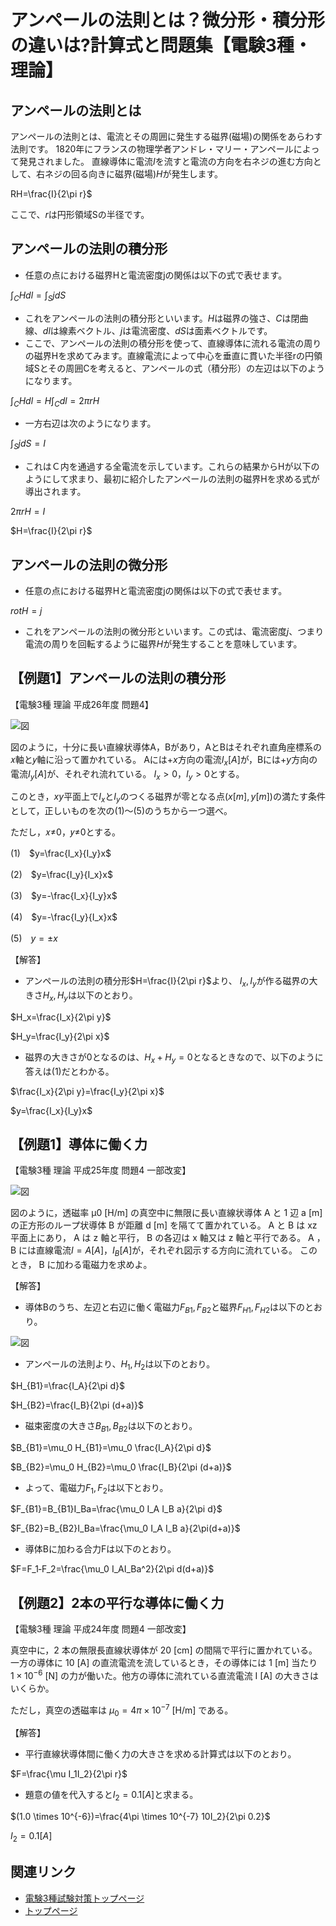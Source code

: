 # アンペールの法則とは？微分形・積分形の違いは?計算式と問題集【電験3種・理論】

## アンペールの法則とは

アンペールの法則とは、電流とその周囲に発生する磁界(磁場)の関係をあらわす法則です。
1820年にフランスの物理学者アンドレ・マリー・アンペールによって発見されました。
直線導体に電流$I$を流すと電流の方向を右ネジの進む方向として、右ネジの回る向きに磁界(磁場)$H$が発生します。

RH=\frac{I}{2\pi r}$

ここで、$r$は円形領域Sの半径です。

## アンペールの法則の積分形


- 任意の点における磁界Hと電流密度jの関係は以下の式で表せます。

$\int_CHdl=\int_SjdS$

- これをアンペールの法則の積分形といいます。$H$は磁界の強さ、$C$は閉曲線、$dl$は線素ベクトル、$j$は電流密度、$dS$は面素ベクトルです。
- ここで、アンペールの法則の積分形を使って、直線導体に流れる電流の周りの磁界Hを求めてみます。直線電流によって中心を垂直に貫いた半径rの円領域Sとその周囲Cを考えると、アンペールの式（積分形）の左辺は以下のようになります。

$\int_CHdl=H\int_Cdl=2\pi rH$

- 一方右辺は次のようになります。

$\int_SjdS=I$

- これはＣ内を通過する全電流を示しています。これらの結果からHが以下のようにして求まり、最初に紹介したアンペールの法則の磁界Hを求める式が導出されます。

$2\pi rH=I$

$H=\frac{I}{2\pi r}$

## アンペールの法則の微分形

- 任意の点における磁界Hと電流密度jの関係は以下の式で表せます。

$rotH=j$

- これをアンペールの法則の微分形といいます。この式は、電流密度$j$、つまり電流の周りを回転するように磁界$H$が発生することを意味しています。

## 【例題1】アンペールの法則の積分形

【電験3種 理論 平成26年度 問題4】

![図](./assets/2-8-amperes-circuital-law3.jpg) 

図のように，十分に長い直線状導体A，Bがあり，AとBはそれぞれ直角座標系の𝑥軸と𝑦軸に沿って置かれている。
Aには$+x$方向の電流$I_x[A]$が，Bには$+y$方向の電流$I_y[A]$が、それぞれ流れている。
$I_x>0，I_y>0$とする。

このとき，$xy$平面上で$I_x$と$I_y$のつくる磁界が零となる点($x[m], y[m]$)の満たす条件として，正しいものを次の(1)～(5)のうちから一つ選べ。

ただし，𝑥≠0，𝑦≠0とする。


(1)　$y=\frac{I_x}{I_y}x$

(2)　$y=\frac{I_y}{I_x}x$

(3)　$y=-\frac{I_x}{I_y}x$

(4)　$y=-\frac{I_y}{I_x}x$

(5)　$y=\pm x$

【解答】

- アンペールの法則の積分形$H=\frac{I}{2\pi r}$より、
$I_x, I_y$が作る磁界の大きさ$H_x, H_y$は以下のとおり。

$H_x=\frac{I_x}{2\pi y}$

$H_y=\frac{I_y}{2\pi x}$

- 磁界の大きさが0となるのは、$H_x+H_y=0$となるときなので、以下のように答えは(1)だとわかる。

$\frac{I_x}{2\pi y}=\frac{I_y}{2\pi x}$

$y=\frac{I_x}{I_y}x$

## 【例題1】導体に働く力

【電験3種 理論 平成25年度 問題4 一部改変】

![図](./assets/2-8-amperes-circuital-law4.jpg) 

図のように，透磁率 μ0 [H/m] の真空中に無限に長い直線状導体 A と 1 辺 a [m] の正方形のループ状導体 B が距離 d [m] を隔てて置かれている。 
A と B は xz 平面上にあり， A は z 軸と平行， B の各辺は x 軸又は z 軸と平行である。
 A ， B には直線電流$I=A[A] ，I_B[A]$が，それぞれ図示する方向に流れている。
このとき， B に加わる電磁力を求めよ。

【解答】

- 導体Bのうち、左辺と右辺に働く電磁力$F_{B1}, F_{B2}$と磁界$F_{H1}, F_{H2}$は以下のとおり。

![図](./assets/2-8-amperes-circuital-law5.jpg) 


- アンペールの法則より、$H_1, H_2$は以下のとおり。

$H_{B1}=\frac{I_A}{2\pi d}$

$H_{B2}=\frac{I_B}{2\pi (d+a)}$

- 磁束密度の大きさ$B_{B1}, B_{B2}$は以下のとおり。

$B_{B1}=\mu_0 H_{B1}=\mu_0 \frac{I_A}{2\pi d}$

$B_{B2}=\mu_0 H_{B2}=\mu_0 \frac{I_B}{2\pi (d+a)}$

- よって、電磁力$F_1, F_2$は以下とおり。


$F_{B1}=B_{B1}I_Ba=\frac{\mu_0 I_A I_B a}{2\pi d}$


$F_{B2}=B_{B2}I_Ba=\frac{\mu_0 I_A I_B a}{2\pi(d+a)}$

- 導体Bに加わる合力Fは以下のとおり。

$F=F_1‐F_2=\frac{\mu_0 I_AI_Ba^2}{2\pi d(d+a)}$


## 【例題2】2本の平行な導体に働く力

【電験3種 理論 平成24年度 問題4 一部改変】

真空中に，2 本の無限長直線状導体が 20 [cm] の間隔で平行に置かれている。
一方の導体に 10 [A] の直流電流を流しているとき，その導体には 1 [m] 
当たり $1\times 10^{−6}$ [N] の力が働いた。他方の導体に流れている直流電流 I [A] の大きさはいくらか。

ただし，真空の透磁率は $\mu_0=4 \pi \times 10^{−7}$ [H/m] である。

【解答】

- 平行直線状導体間に働く力の大きさを求める計算式は以下のとおり。

$F=\frac{\mu I_1I_2}{2\pi r}$

- 題意の値を代入すると$I_2=0.1[A]$と求まる。

$(1.0 \times 10^{-6})=\frac{4\pi \times 10^{-7} 10I_2}{2\pi 0.2}$

$I_2=0.1[A]$

## 関連リンク

- [電験3種試験対策トップページ](../index.md)
- [トップページ](../../../index.md)

